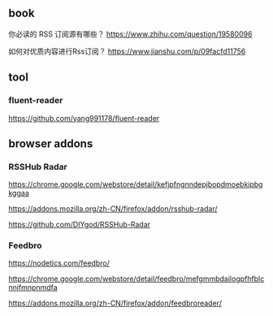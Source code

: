

## book

你必读的 RSS 订阅源有哪些？ https://www.zhihu.com/question/19580096

如何对优质内容进行Rss订阅？ https://www.jianshu.com/p/09facfd11756



## tool

### fluent-reader

<i class="fa fa-github fa-lg"></i> <i class="fa fa-windows"></i> <i class="fa fa-apple"></i> https://github.com/yang991178/fluent-reader



## browser addons

### RSSHub Radar

<i class="fa fa-chrome"></i> https://chrome.google.com/webstore/detail/kefjpfngnndepjbopdmoebkipbgkggaa

<i class="fa fa-firefox"></i> https://addons.mozilla.org/zh-CN/firefox/addon/rsshub-radar/

<i class="fa fa-github fa-lg"></i> https://github.com/DIYgod/RSSHub-Radar



### Feedbro

<i class="fa fa-laptop"></i> https://nodetics.com/feedbro/

<i class="fa fa-chrome"></i> https://chrome.google.com/webstore/detail/feedbro/mefgmmbdailogpfhfblcnnjfmnpnmdfa

<i class="fa fa-firefox"></i> https://addons.mozilla.org/zh-CN/firefox/addon/feedbroreader/
